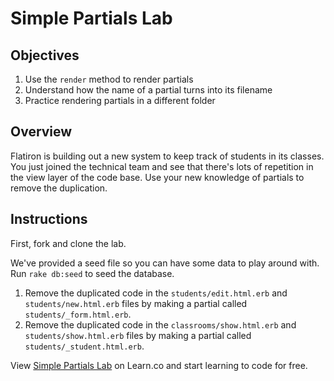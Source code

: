 # Simple Partials Lab

## Objectives

1. Use the `render` method to render partials
2. Understand how the name of a partial turns into its filename
3. Practice rendering partials in a different folder

## Overview

Flatiron is building out a new system to keep track of students in its classes. You just joined the technical team and see that there's lots of repetition in the view layer of the code base. Use your new knowledge of partials to remove the duplication.

## Instructions

First, fork and clone the lab.

We've provided a seed file so you can have some data to play around with. Run `rake db:seed` to seed the database.

1. Remove the duplicated code in the `students/edit.html.erb` and `students/new.html.erb` files by making a partial called `students/_form.html.erb`.
2. Remove the duplicated code in the `classrooms/show.html.erb` and `students/show.html.erb` files by making a partial called `students/_student.html.erb`.


<p data-visibility='hidden'>View <a href='https://learn.co/lessons/simple-partials-lab' title='Simple Partials Lab'>Simple Partials Lab</a> on Learn.co and start learning to code for free.</p>
